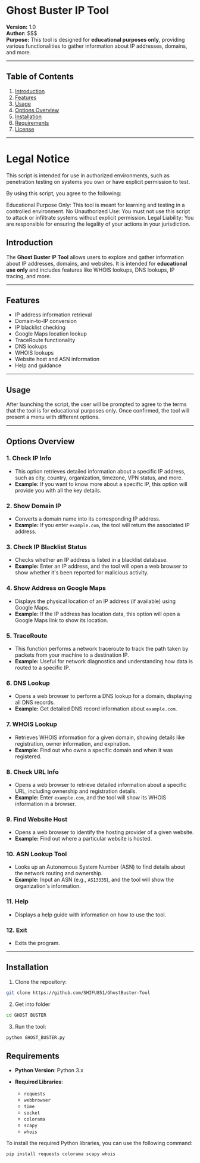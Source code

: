 # Ghost Buster IP Tool

**Version:** 1.0  
**Author:** $$$  
**Purpose:** This tool is designed for **educational purposes only**, providing various functionalities to gather information about IP addresses, domains, and more.

---

## Table of Contents

1. [Introduction](#introduction)
2. [Features](#features)
3. [Usage](#usage)
4. [Options Overview](#options-overview)
5. [Installation](#installation)
6. [Requirements](#requirements)
7. [License](#license)

---
# Legal Notice

This script is intended for use in authorized environments, such as penetration testing on systems you own or have explicit permission to test.

By using this script, you agree to the following:

Educational Purpose Only: This tool is meant for learning and testing in a controlled environment.
No Unauthorized Use: You must not use this script to attack or infiltrate systems without explicit permission.
Legal Liability: You are responsible for ensuring the legality of your actions in your jurisdiction.

## Introduction

The **Ghost Buster IP Tool** allows users to explore and gather information about IP addresses, domains, and websites. It is intended for **educational use only** and includes features like WHOIS lookups, DNS lookups, IP tracing, and more.

---

## Features

- IP address information retrieval
- Domain-to-IP conversion
- IP blacklist checking
- Google Maps location lookup
- TraceRoute functionality
- DNS lookups
- WHOIS lookups
- Website host and ASN information
- Help and guidance

---

## Usage

After launching the script, the user will be prompted to agree to the terms that the tool is for educational purposes only. Once confirmed, the tool will present a menu with different options.

---

## Options Overview

### 1. Check IP Info
   - This option retrieves detailed information about a specific IP address, such as city, country, organization, timezone, VPN status, and more.
   - **Example:** If you want to know more about a specific IP, this option will provide you with all the key details.

### 2. Show Domain IP
   - Converts a domain name into its corresponding IP address.
   - **Example:** If you enter `example.com`, the tool will return the associated IP address.

### 3. Check IP Blacklist Status
   - Checks whether an IP address is listed in a blacklist database.
   - **Example:** Enter an IP address, and the tool will open a web browser to show whether it's been reported for malicious activity.

### 4. Show Address on Google Maps
   - Displays the physical location of an IP address (if available) using Google Maps.
   - **Example:** If the IP address has location data, this option will open a Google Maps link to show its location.

### 5. TraceRoute
   - This function performs a network traceroute to track the path taken by packets from your machine to a destination IP.
   - **Example:** Useful for network diagnostics and understanding how data is routed to a specific IP.

### 6. DNS Lookup
   - Opens a web browser to perform a DNS lookup for a domain, displaying all DNS records.
   - **Example:** Get detailed DNS record information about `example.com`.

### 7. WHOIS Lookup
   - Retrieves WHOIS information for a given domain, showing details like registration, owner information, and expiration.
   - **Example:** Find out who owns a specific domain and when it was registered.

### 8. Check URL Info
   - Opens a web browser to retrieve detailed information about a specific URL, including ownership and registration details.
   - **Example:** Enter `example.com`, and the tool will show its WHOIS information in a browser.

### 9. Find Website Host
   - Opens a web browser to identify the hosting provider of a given website.
   - **Example:** Find out where a particular website is hosted.

### 10. ASN Lookup Tool
   - Looks up an Autonomous System Number (ASN) to find details about the network routing and ownership.
   - **Example:** Input an ASN (e.g., `AS13335`), and the tool will show the organization's information.

### 11. Help
   - Displays a help guide with information on how to use the tool.

### 12. Exit
   - Exits the program.

---

## Installation

1. Clone the repository:
```bash
git clone https://github.com/SHIFU851/GhostBuster-Tool
````
2. Get into folder
```bash
cd GHOST BUSTER
```
3. Run the tool:
```bash
python GHOST_BUSTER.py

````
## Requirements

- **Python Version**: Python 3.x

- **Required Libraries**:
  - `requests`
  - `webbrowser`
  - `time`
  - `socket`
  - `colorama`
  - `scapy`
  - `whois`

To install the required Python libraries, you can use the following command:

```bash
pip install requests colorama scapy whois

